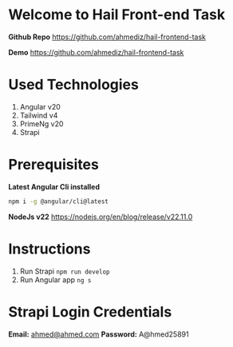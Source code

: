 # Welcome to Hail Front-end Task

**Github Repo**
https://github.com/ahmediz/hail-frontend-task

**Demo**
https://github.com/ahmediz/hail-frontend-task

# Used Technologies

1.  Angular v20
2.  Tailwind v4
3.  PrimeNg v20
4.  Strapi

# Prerequisites

**Latest Angular Cli installed**

```bash
npm i -g @angular/cli@latest
```

**NodeJs v22**
https://nodejs.org/en/blog/release/v22.11.0

# Instructions

1.  Run Strapi `npm run develop`
2.  Run Angular app `ng s`

# Strapi Login Credentials

**Email:** ahmed@ahmed.com
**Password:** A@hmed25891
